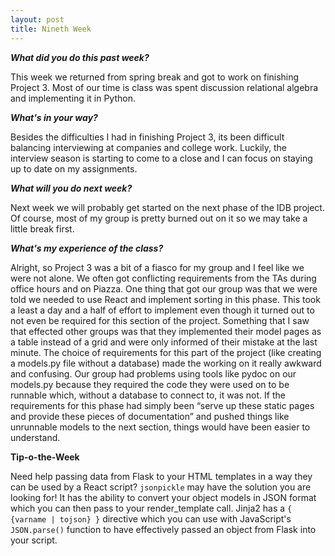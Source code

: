 ```yaml
---
layout: post
title: Nineth Week
---
```

<p><b><i>What did you do this past week?</i></b></p>
<p>This week we returned from spring break and got to work on finishing Project 3. Most of our time is class was spent discussion relational algebra and implementing it in Python.</p>
<p><b><i>What's in your way?</i></b></p>
<p>Besides the difficulties I had in finishing Project 3, its been difficult balancing interviewing at companies and college work. Luckily, the interview season is starting to come to a close and I can focus on staying up to date on my assignments.</p>
<p><b><i>What will you do next week?</i></b></p>
<p>Next week we will probably get started on the next phase of the IDB project. Of course, most of my group is pretty burned out on it so we may take a little break first.</p>
<p><b><i>What's my experience of the class?</i></b></p>
<p>Alright, so Project 3 was a bit of a fiasco for my group and I feel like we were not alone. We often got conflicting requirements from the TAs during office hours and on Piazza. One thing that got our group was that we were told we needed to use React and implement sorting in this phase. This took a least a day and a half of effort to implement even though it turned out to not even be required for this section of the project. Something that I saw that effected other groups was that they implemented their model pages as a table instead of a grid and were only informed of their mistake at the last minute. The choice of requirements for this part of the project (like creating a models.py file without a database) made the working on it really awkward and confusing. Our group had problems using tools like pydoc on our models.py because they required the code they were used on to be runnable which, without a database to connect to, it was not. If the requirements for this phase had simply been “serve up these static pages and provide these pieces of documentation” and pushed things like unrunnable models to the next section, things would have been easier to understand.</p>
<p><b>Tip-o-the-Week</b></p>
<p>Need help passing data from Flask to your HTML templates in a way they can be used by a React script? <code>jsonpickle</code> may have the solution you are looking for! It has the ability to convert your object models in JSON format which you can then pass to your render_template call. Jinja2 has a <code>&#123 &#123varname &#124 tojson&#125 &#125</code> directive which you can use with JavaScript's <code>JSON.parse()</code> function to have effectively passed an object from Flask into your script.</p>
